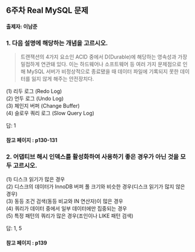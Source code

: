 ## 6주차 Real MySQL 문제
#### 출제자: 이남준

### 1. 다음 설명에 해당하는 개념을 고르시오.
> 트랜잭션의 4가지 요소인 ACID 중에서 D(Durable)에 해당하는 영속성과 가장 밀접하게 연관돼 있다.
> 이는 하드웨어나 소프트웨어 등 여러 가지 문제점으로 인해 MySQL 서버가 비정상적으로 종료됐을 때 데이터 파일에 기록되지 못한 데이터를 잃지 않게 해주는 안전장치다.

(1) 리두 로그 (Redo Log)<br>
(2) 언두 로그 (Undo Log)<br>
(3) 체인지 버퍼 (Change Buffer)<br>
(4) 슬로우 쿼리 로그 (Slow Query Log)

답: 1

#### 참고 페이지 : p130-131

### 2. 어댑티브 해시 인덱스를 활성화하여 사용하기 좋은 경우가 아닌 것을 모두 고르시오.
(1) 디스크 읽기가 많은 경우<br>
(2) 디스크의 데이터가 InnoDB 버퍼 풀 크기와 비슷한 경우(디스크 읽기가 많지 않은 경우)<br>
(3) 동등 조건 검색(동등 비교와 IN 연산자)이 많은 경우<br>
(4) 쿼리가 데이터 중에서 일부 데이터에만 집중되는 경우<br>
(5) 특정 패턴의 쿼리가 많은 경우(조인이나 LIKE 패턴 검색)<br>

답: 1, 5

#### 참고 페이지 : p139